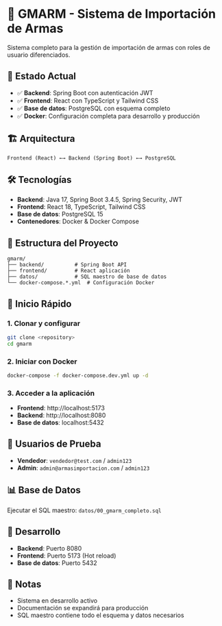 # 🎯 **GMARM - Sistema de Importación de Armas**

Sistema completo para la gestión de importación de armas con roles de usuario diferenciados.

## 🚀 **Estado Actual**

- ✅ **Backend**: Spring Boot con autenticación JWT
- ✅ **Frontend**: React con TypeScript y Tailwind CSS
- ✅ **Base de datos**: PostgreSQL con esquema completo
- ✅ **Docker**: Configuración completa para desarrollo y producción

## 🏗️ **Arquitectura**

```
Frontend (React) ←→ Backend (Spring Boot) ←→ PostgreSQL
```

## 🛠️ **Tecnologías**

- **Backend**: Java 17, Spring Boot 3.4.5, Spring Security, JWT
- **Frontend**: React 18, TypeScript, Tailwind CSS
- **Base de datos**: PostgreSQL 15
- **Contenedores**: Docker & Docker Compose

## 📁 **Estructura del Proyecto**

```
gmarm/
├── backend/          # Spring Boot API
├── frontend/         # React aplicación
├── datos/            # SQL maestro de base de datos
└── docker-compose.*.yml  # Configuración Docker
```

## 🚀 **Inicio Rápido**

### **1. Clonar y configurar**
```bash
git clone <repository>
cd gmarm
```

### **2. Iniciar con Docker**
```bash
docker-compose -f docker-compose.dev.yml up -d
```

### **3. Acceder a la aplicación**
- **Frontend**: http://localhost:5173
- **Backend**: http://localhost:8080
- **Base de datos**: localhost:5432

## 👥 **Usuarios de Prueba**

- **Vendedor**: `vendedor@test.com` / `admin123`
- **Admin**: `admin@armasimportacion.com` / `admin123`

## 📊 **Base de Datos**

Ejecutar el SQL maestro: `datos/00_gmarm_completo.sql`

## 🔧 **Desarrollo**

- **Backend**: Puerto 8080
- **Frontend**: Puerto 5173 (Hot reload)
- **Base de datos**: Puerto 5432

## 📝 **Notas**

- Sistema en desarrollo activo
- Documentación se expandirá para producción
- SQL maestro contiene todo el esquema y datos necesarios